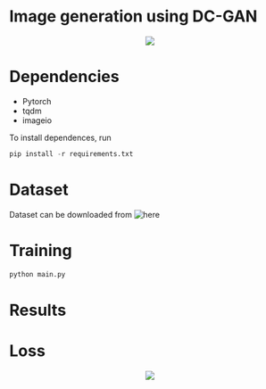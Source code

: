 # Image generation using DC-GAN
<p align="center"> 
<img src="https://user-images.githubusercontent.com/43647803/48879914-62abfb80-ee51-11e8-9963-b85ee0d6e940.png">
</p>


# Dependencies
* Pytorch   
* tqdm
* imageio


To install dependences, run
```python
pip install -r requirements.txt 
```
# Dataset
Dataset can be downloaded from ![here](https://pan.baidu.com/s/1eSifHcA)


# Training
```python
python main.py 
```
# Results

# Loss
<p align="center"> 
<img src="https://user-images.githubusercontent.com/43647803/48880234-d4d11000-ee52-11e8-970f-273d6f5038f2.gif">
</p>




